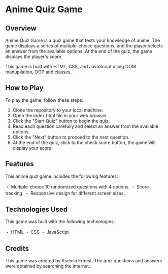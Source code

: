 # Anime Quiz Game

## Overview

Anime Quiz Game is a quiz game that tests your knowledge of anime. The game displays a series of multiple-choice questions, and the player selects an answer from the available options. At the end of the quiz, the game displays the player's score.

This game is built with HTML, CSS, and JavaScript using DOM manupilation, OOP and classes.

## How to Play

To play the game, follow these steps:

1. Clone the repository to your local machine.
2. Open the index.html file in your web browser.
3. Click the "Start Quiz" button to begin the quiz.
4. Read each question carefully and select an answer from the available options.
5. Click the "Next" button to proceed to the next question.
6. At the end of the quiz, click to the check score button, the game will display your score.

## Features

This anime quiz game includes the following features:

・ Multiple-choice 10 randomized questions with 4 options.
・ Score tracking.
・ Responsive design for different screen sizes.

## Technologies Used

This game was built with the following technologies:

・ HTML
・ CSS
・ JavaScript

## Credits

This game was created by Kseniia Ernest. The quiz questions and answers were obtained by searching the internet. 
